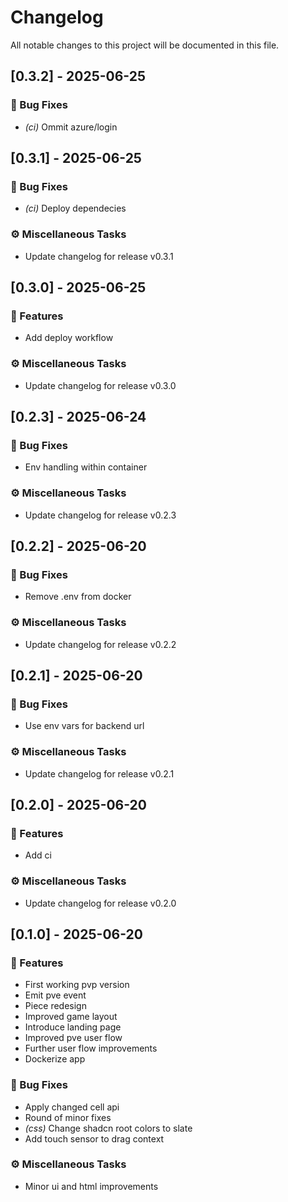 # Changelog

All notable changes to this project will be documented in this file.

## [0.3.2] - 2025-06-25

### 🐛 Bug Fixes

- *(ci)* Ommit azure/login

## [0.3.1] - 2025-06-25

### 🐛 Bug Fixes

- *(ci)* Deploy dependecies

### ⚙️ Miscellaneous Tasks

- Update changelog for release v0.3.1

## [0.3.0] - 2025-06-25

### 🚀 Features

- Add deploy workflow

### ⚙️ Miscellaneous Tasks

- Update changelog for release v0.3.0

## [0.2.3] - 2025-06-24

### 🐛 Bug Fixes

- Env handling within container

### ⚙️ Miscellaneous Tasks

- Update changelog for release v0.2.3

## [0.2.2] - 2025-06-20

### 🐛 Bug Fixes

- Remove .env from docker

### ⚙️ Miscellaneous Tasks

- Update changelog for release v0.2.2

## [0.2.1] - 2025-06-20

### 🐛 Bug Fixes

- Use env vars for backend url

### ⚙️ Miscellaneous Tasks

- Update changelog for release v0.2.1

## [0.2.0] - 2025-06-20

### 🚀 Features

- Add ci

### ⚙️ Miscellaneous Tasks

- Update changelog for release v0.2.0

## [0.1.0] - 2025-06-20

### 🚀 Features

- First working pvp version
- Emit pve event
- Piece redesign
- Improved game layout
- Introduce landing page
- Improved pve user flow
- Further user flow improvements
- Dockerize app

### 🐛 Bug Fixes

- Apply changed cell api
- Round of minor fixes
- *(css)* Change shadcn root colors to slate
- Add touch sensor to drag context

### ⚙️ Miscellaneous Tasks

- Minor ui and html improvements

<!-- generated by git-cliff -->
